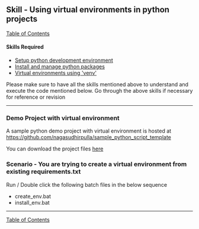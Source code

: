 ## Skill - Using virtual environments in python projects

[Table of Contents](https://nagasudhir.blogspot.com/2020/04/taming-python-table-of-contents.html)

#### Skills Required
* [Setup python development environment](https://nagasudhir.blogspot.com/2020/04/setup-python-development-environment_14.html)
* [Install and manage python packages](https://nagasudhir.blogspot.com/2020/05/install-and-manage-packages-in-python.html)
* [Virtual environments using 'venv'](https://nagasudhir.blogspot.com/2020/05/virtual-environments-using-venv.html)

Please make sure to have all the skills mentioned above to understand and execute the code mentioned below. Go through the above skills if necessary for reference or revision
<hr/>

### Demo Project with virtual environment
A sample python demo project with virtual environment is hosted at https://github.com/nagasudhirpulla/sample_python_script_template

You can download the project files [here](https://github.com/nagasudhirpulla/sample_python_script_template.git)

### Scenario - You are trying to create a virtual environment from existing requirements.txt
Run / Double click the following batch files in the below sequence
* create_env.bat
* install_env.bat


<hr/>

[Table of Contents](https://nagasudhir.blogspot.com/2020/04/taming-python-table-of-contents.html)
<!--stackedit_data:
eyJoaXN0b3J5IjpbMTY2Njk5NzMxMSwtMTc2ODE3NzYwN119
-->